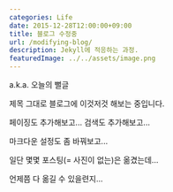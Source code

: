 ```yaml
---
categories: Life
date: 2015-12-28T12:00:00+09:00
title: 블로그 수정중
url: /modifying-blog/
description: Jekyll에 적응하는 과정.
featuredImage: ../../assets/image.png
---
```


a.k.a. 오늘의 뻘글

제목 그대로 블로그에 이것저것 해보는 중입니다.

페이징도 추가해보고... 검색도 추가해보고...

마크다운 설정도 좀 바꿔보고...

일단 몇몇 포스팅(= 사진이 없는)은 옮겼는데...

언제쯤 다 옮길 수 있을련지...
